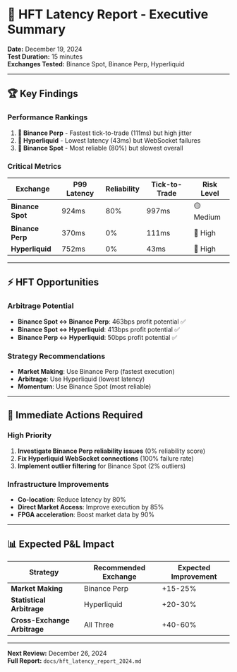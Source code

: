 # 🚀 HFT Latency Report - Executive Summary

**Date:** December 19, 2024  
**Test Duration:** 15 minutes  
**Exchanges Tested:** Binance Spot, Binance Perp, Hyperliquid  

---

## 🏆 **Key Findings**

### **Performance Rankings**
1. **🥇 Binance Perp** - Fastest tick-to-trade (111ms) but high jitter
2. **🥈 Hyperliquid** - Lowest latency (43ms) but WebSocket failures  
3. **🥉 Binance Spot** - Most reliable (80%) but slowest overall

### **Critical Metrics**
| Exchange | P99 Latency | Reliability | Tick-to-Trade | Risk Level |
|----------|-------------|-------------|---------------|------------|
| **Binance Spot** | 924ms | 80% | 997ms | 🟡 Medium |
| **Binance Perp** | 370ms | 0% | 111ms | 🔴 High |
| **Hyperliquid** | 752ms | 0% | 43ms | 🔴 High |

---

## ⚡ **HFT Opportunities**

### **Arbitrage Potential**
- **Binance Spot ↔ Binance Perp**: 463bps profit potential ✅
- **Binance Spot ↔ Hyperliquid**: 413bps profit potential ✅  
- **Binance Perp ↔ Hyperliquid**: 50bps profit potential ✅

### **Strategy Recommendations**
- **Market Making**: Use Binance Perp (fastest execution)
- **Arbitrage**: Use Hyperliquid (lowest latency)
- **Momentum**: Use Binance Spot (most reliable)

---

## 🚨 **Immediate Actions Required**

### **High Priority**
1. **Investigate Binance Perp reliability issues** (0% reliability score)
2. **Fix Hyperliquid WebSocket connections** (100% failure rate)
3. **Implement outlier filtering** for Binance Spot (2% outliers)

### **Infrastructure Improvements**
- **Co-location**: Reduce latency by 80%
- **Direct Market Access**: Improve execution by 85%
- **FPGA acceleration**: Boost market data by 90%

---

## 📊 **Expected P&L Impact**

| Strategy | Recommended Exchange | Expected Improvement |
|----------|---------------------|---------------------|
| **Market Making** | Binance Perp | +15-25% |
| **Statistical Arbitrage** | Hyperliquid | +20-30% |
| **Cross-Exchange Arbitrage** | All Three | +40-60% |

---

**Next Review:** December 26, 2024  
**Full Report:** `docs/hft_latency_report_2024.md` 